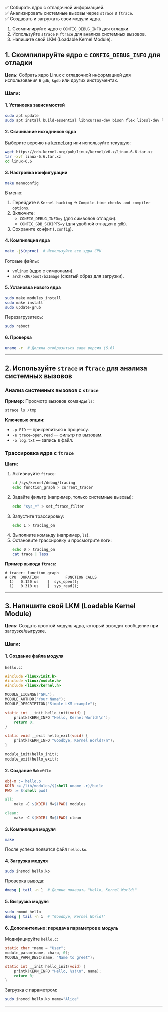 ✅ Собирать ядро с отладочной информацией.  
✅ Анализировать системные вызовы через `strace` и `ftrace`.  
✅ Создавать и загружать свои модули ядра.

1. Скомпилируйте ядро с `CONFIG_DEBUG_INFO` для отладки.  
2. Используйте `strace` и `ftrace` для анализа системных вызовов.  
3. Напишите свой LKM (Loadable Kernel Module).  

## **1. Скомпилируйте ядро с `CONFIG_DEBUG_INFO` для отладки**  
**Цель:** Собрать ядро Linux с отладочной информацией для использования в `gdb`, `kgdb` или других инструментах.  

### **Шаги:**  

#### **1. Установка зависимостей**  
```bash
sudo apt update
sudo apt install build-essential libncurses-dev bison flex libssl-dev libelf-dev
```

#### **2. Скачивание исходников ядра**  
Выберите версию на [kernel.org](https://kernel.org) или используйте текущую:  
```bash
wget https://cdn.kernel.org/pub/linux/kernel/v6.x/linux-6.6.tar.xz
tar -xvf linux-6.6.tar.xz
cd linux-6.6
```

#### **3. Настройка конфигурации**  
```bash
make menuconfig
```
В меню:  
1. Перейдите в `Kernel hacking` → `Compile-time checks and compiler options`.  
2. Включите:  
   - `CONFIG_DEBUG_INFO=y` (для символов отладки).  
   - `CONFIG_GDB_SCRIPTS=y` (для удобной отладки в `gdb`).  
3. Сохраните конфиг (`.config`).

#### **4. Компиляция ядра**  
```bash
make -j$(nproc)  # Используйте все ядра CPU
```
Готовые файлы:  
- `vmlinux` (ядро с символами).  
- `arch/x86/boot/bzImage` (сжатый образ для загрузки).  

#### **5. Установка нового ядра**  
```bash
sudo make modules_install
sudo make install
sudo update-grub
```
Перезагрузитесь:  
```bash
sudo reboot
```

#### **6. Проверка**  
```bash
uname -r  # Должна отобразиться ваша версия (6.6)
```

---

## **2. Используйте `strace` и `ftrace` для анализа системных вызовов**  

### **Анализ системных вызовов с `strace`**  
**Пример:** Просмотр вызовов команды `ls`:  
```bash
strace ls /tmp
```
**Ключевые опции:**  
- `-p PID` — прикрепиться к процессу.  
- `-e trace=open,read` — фильтр по вызовам.  
- `-o log.txt` — запись в файл.  

### **Трассировка ядра с `ftrace`**  
**Шаги:**  
1. Активируйте `ftrace`:  
   ```bash
   cd /sys/kernel/debug/tracing
   echo function_graph > current_tracer
   ```
2. Задайте фильтр (например, только системные вызовы):  
   ```bash
   echo "sys_*" > set_ftrace_filter
   ```
3. Запустите трассировку:  
   ```bash
   echo 1 > tracing_on
   ```
4. Выполните команду (например, `ls`).  
5. Остановите трассировку и просмотрите логи:  
   ```bash
   echo 0 > tracing_on
   cat trace | less
   ```

**Пример вывода `ftrace`:**  
```
# tracer: function_graph
# CPU  DURATION            FUNCTION CALLS
  1)   0.120 us    |  sys_open();
  1)   0.310 us    |  sys_read();
```

---

## **3. Напишите свой LKM (Loadable Kernel Module)**  
**Цель:** Создать простой модуль ядра, который выводит сообщение при загрузке/выгрузке.  

### **Шаги:**  

#### **1. Создание файла модуля**  
`hello.c`:  
```c
#include <linux/init.h>
#include <linux/module.h>
#include <linux/kernel.h>

MODULE_LICENSE("GPL");
MODULE_AUTHOR("Your Name");
MODULE_DESCRIPTION("Simple LKM example");

static int __init hello_init(void) {
    printk(KERN_INFO "Hello, Kernel World!\n");
    return 0;
}

static void __exit hello_exit(void) {
    printk(KERN_INFO "Goodbye, Kernel World!\n");
}

module_init(hello_init);
module_exit(hello_exit);
```

#### **2. Создание `Makefile`**  
```makefile
obj-m := hello.o
KDIR := /lib/modules/$(shell uname -r)/build
PWD := $(shell pwd)

all:
    make -C $(KDIR) M=$(PWD) modules

clean:
    make -C $(KDIR) M=$(PWD) clean
```

#### **3. Компиляция модуля**  
```bash
make
```
После успеха появится файл `hello.ko`.

#### **4. Загрузка модуля**  
```bash
sudo insmod hello.ko
```
Проверка вывода:  
```bash
dmesg | tail -n 1  # Должно показать "Hello, Kernel World!"
```

#### **5. Выгрузка модуля**  
```bash
sudo rmmod hello
dmesg | tail -n 1  # "Goodbye, Kernel World!"
```

#### **6. Дополнительно: передача параметров в модуль**  
Модифицируйте `hello.c`:  
```c
static char *name = "User";
module_param(name, charp, 0);
MODULE_PARM_DESC(name, "Name to greet");

static int __init hello_init(void) {
    printk(KERN_INFO "Hello, %s!\n", name);
    return 0;
}
```
Загрузка с параметром:  
```bash
sudo insmod hello.ko name="Alice"
```

---
